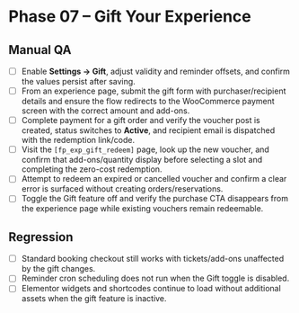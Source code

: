 # Phase 07 – Gift Your Experience

## Manual QA
- [ ] Enable **Settings → Gift**, adjust validity and reminder offsets, and confirm the values persist after saving.
- [ ] From an experience page, submit the gift form with purchaser/recipient details and ensure the flow redirects to the WooCommerce payment screen with the correct amount and add-ons.
- [ ] Complete payment for a gift order and verify the voucher post is created, status switches to **Active**, and recipient email is dispatched with the redemption link/code.
- [ ] Visit the `[fp_exp_gift_redeem]` page, look up the new voucher, and confirm that add-ons/quantity display before selecting a slot and completing the zero-cost redemption.
- [ ] Attempt to redeem an expired or cancelled voucher and confirm a clear error is surfaced without creating orders/reservations.
- [ ] Toggle the Gift feature off and verify the purchase CTA disappears from the experience page while existing vouchers remain redeemable.

## Regression
- [ ] Standard booking checkout still works with tickets/add-ons unaffected by the gift changes.
- [ ] Reminder cron scheduling does not run when the Gift toggle is disabled.
- [ ] Elementor widgets and shortcodes continue to load without additional assets when the gift feature is inactive.
